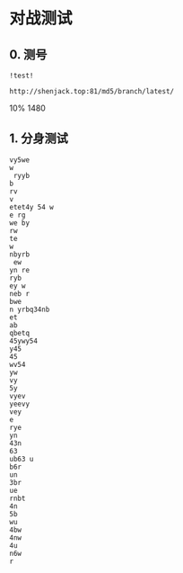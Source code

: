 # 对战测试

## 0. 测号

```plaintext
!test!

http://shenjack.top:81/md5/branch/latest/
```

10% 1480

## 1. 分身测试

```plaintext
vy5we
w
 ryyb
b
rv
v
etet4y 54 w
e rg
we by
rw 
te
w 
nbyrb
 ew
yn re
ryb
ey w
neb r
bwe
n yrbq34nb
et
ab
qbetq
45ywy54
y45
45
wv54
yw
vy
5y
vyev
yeevy
vey
e
rye
yn
43n
63
ub63 u
b6r
un
3br
ue
rnbt
4n
5b
wu
4bw
4nw
4u 
n6w
r
```
